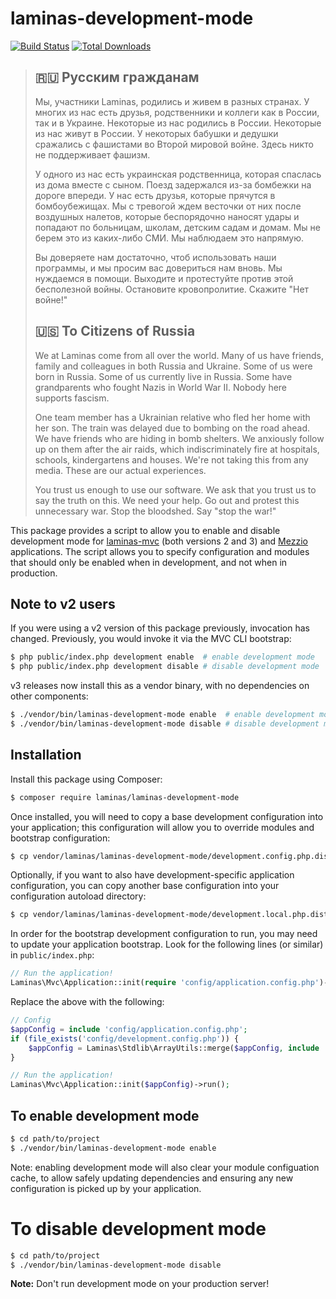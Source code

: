 # laminas-development-mode

[![Build Status](https://github.com/laminas/laminas-development-mode/workflows/continuous-integration.yml/badge.svg)](https://github.com/laminas/laminas-development-mode/actions/workflows/continuous-integration.yml")
[![Total Downloads](https://poser.pugx.org/laminas/laminas-development-mode/downloads)](https://packagist.org/packages/laminas/laminas-development-mode)

> ## 🇷🇺 Русским гражданам
> 
> Мы, участники Laminas, родились и живем в разных странах. У многих из нас есть друзья, родственники и коллеги как в России, так и в Украине. Некоторые из нас родились в России. Некоторые из нас живут в России. У некоторых бабушки и дедушки сражались с фашистами во Второй мировой войне. Здесь никто не поддерживает фашизм.
> 
> У одного из нас есть украинская родственница, которая спаслась из дома вместе с сыном. Поезд задержался из-за бомбежки на дороге впереди. У нас есть друзья, которые прячутся в бомбоубежищах. Мы с тревогой ждем весточки от них после воздушных налетов, которые беспорядочно наносят удары и попадают по больницам, школам, детским садам и домам. Мы не берем это из каких-либо СМИ. Мы наблюдаем это напрямую.
> 
> Вы доверяете нам достаточно, чтоб использовать наши программы, и мы просим вас довериться нам вновь. Мы нуждаемся в помощи. Выходите и протестуйте против этой бесполезной войны. Остановите кровопролитие. Скажите "Нет войне!"
> 
> ## 🇺🇸 To Citizens of Russia
> 
> We at Laminas come from all over the world. Many of us have friends, family and colleagues in both Russia and Ukraine. Some of us were born in Russia. Some of us currently live in Russia. Some have grandparents who fought Nazis in World War II. Nobody here supports fascism.
> 
> One team member has a Ukrainian relative who fled her home with her son. The train was delayed due to bombing on the road ahead. We have friends who are hiding in bomb shelters. We anxiously follow up on them after the air raids, which indiscriminately fire at hospitals, schools, kindergartens and houses. We're not taking this from any media. These are our actual experiences.
> 
> You trust us enough to use our software. We ask that you trust us to say the truth on this. We need your help. Go out and protest this unnecessary war. Stop the bloodshed. Say "stop the war!"

This package provides a script to allow you to enable and disable development
mode for [laminas-mvc](https://docs.laminas.dev/laminas-mvc) (both versions 2
and 3) and [Mezzio](https://docs.mezzio.dev/mezzio)
applications. The script allows you to specify configuration and modules that
should only be enabled when in development, and not when in production.

## Note to v2 users

If you were using a v2 version of this package previously, invocation has
changed. Previously, you would invoke it via the MVC CLI bootstrap:

```bash
$ php public/index.php development enable  # enable development mode
$ php public/index.php development disable # disable development mode
```

v3 releases now install this as a vendor binary, with no dependencies on other
components:

```bash
$ ./vendor/bin/laminas-development-mode enable  # enable development mode
$ ./vendor/bin/laminas-development-mode disable # disable development mode
```

## Installation

Install this package using Composer:

```bash
$ composer require laminas/laminas-development-mode
```

Once installed, you will need to copy a base development configuration into your
application; this configuration will allow you to override modules and bootstrap
configuration:

```bash
$ cp vendor/laminas/laminas-development-mode/development.config.php.dist config/
```

Optionally, if you want to also have development-specific application
configuration, you can copy another base configuration into your configuration
autoload directory:

```bash
$ cp vendor/laminas/laminas-development-mode/development.local.php.dist config/autoload/
```

In order for the bootstrap development configuration to run, you may need to
update your application bootstrap. Look for the following lines (or similar) in
`public/index.php`:

```php
// Run the application!
Laminas\Mvc\Application::init(require 'config/application.config.php')->run();
```

Replace the above with the following:

```php
// Config
$appConfig = include 'config/application.config.php';
if (file_exists('config/development.config.php')) {
    $appConfig = Laminas\Stdlib\ArrayUtils::merge($appConfig, include 'config/development.config.php');
}

// Run the application!
Laminas\Mvc\Application::init($appConfig)->run();
```

## To enable development mode

```bash
$ cd path/to/project
$ ./vendor/bin/laminas-development-mode enable
```

Note: enabling development mode will also clear your module configuation cache,
to allow safely updating dependencies and ensuring any new configuration is
picked up by your application.

# To disable development mode

```bash
$ cd path/to/project
$ ./vendor/bin/laminas-development-mode disable
```

**Note:** Don't run development mode on your production server!
